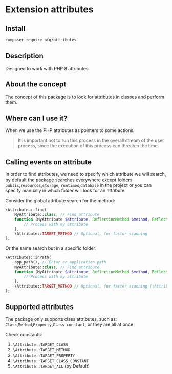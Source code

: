 # Extension attributes

## Install
```bash
composer require bfg/attributes
```

## Description
Designed to work with PHP 8 attributes

## About the concept
The concept of this package is to look for 
attributes in classes and perform them.

## Where can I use it?
When we use the PHP attributes as pointers to some actions.
> It is important not to run this process in the 
> overall stream of the user process, since the 
> execution of this process can threaten the time.

## Calling events on attribute
In order to find attributes, we need to specify which 
attribute we will search, by default the package searches 
everywhere except folders `public`,`resources`,`storage`,
`runtimes`,`database` in the project or you can specify 
manually in which folder will look for an attribute.

Consider the global attribute search for the method:
```php
\Attributes::find(
    MyAttribute::class, // Find attribute
    function (MyAttribute $attribute, ReflectionMethod $method, ReflectionClass $class) {
        // Process with my attribute
    }, 
    \Attribute::TARGET_METHOD // Optional, for faster scanning
);
```
Or the same search but in a specific folder:
```php
\Attributes::inPath(
    app_path(), // Enter an application path
    MyAttribute::class, // Find attribute
    function (MyAttribute $attribute, ReflectionMethod $method, ReflectionClass $class) {
        // Process with my attribute
    }, 
    \Attribute::TARGET_METHOD // Optional, for faster scanning (\Attribute::TARGET_ALL by default)
);
```

## Supported attributes
The package only supports class attributes, 
such as: `Class`,`Method`,`Property`,`Class constant`, or they are all at once

Check constants:
1. `\Attribute::TARGET_CLASS`
1. `\Attribute::TARGET_METHOD`
1. `\Attribute::TARGET_PROPERTY`
1. `\Attribute::TARGET_CLASS_CONSTANT`
1. `\Attribute::TARGET_ALL` (by Default)
